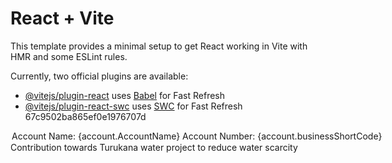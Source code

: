 # React + Vite

This template provides a minimal setup to get React working in Vite with HMR and some ESLint rules.

Currently, two official plugins are available:

- [@vitejs/plugin-react](https://github.com/vitejs/vite-plugin-react/blob/main/packages/plugin-react/README.md) uses [Babel](https://babeljs.io/) for Fast Refresh
- [@vitejs/plugin-react-swc](https://github.com/vitejs/vite-plugin-react-swc) uses [SWC](https://swc.rs/) for Fast Refresh
67c9502ba865ef0e1976707d


<Option key={account._id} value={account._id}>
                    <div className='flex justify-between'><span><b> Account Name: </b> {account.AccountName}</span><span><b> Account Number:  </b>                     {account.businessShortCode}
                    </span></div>
                </Option>
Contribution towards Turukana water project to reduce water scarcity